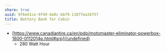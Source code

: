 ```yaml
---
share: true
uuid: 976ed1ce-9f49-4a0c-bb79-1107fea34757
title: Battery Bank for Cabin
---
```

*   [https://www.canadiantire.ca/en/pdp/motomaster-eliminator-powerbox-1600-0112014p.html#srp](/undefined)
    *   280 Watt Hour
